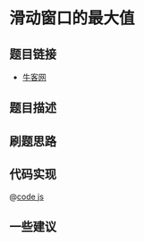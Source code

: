 # 滑动窗口的最大值

## 题目链接

- [牛客网]()

## 题目描述

## 刷题思路

## 代码实现

@[code js](@code/algorithm/sword-point/栈队列堆/maxInWindows.js)

## 一些建议
